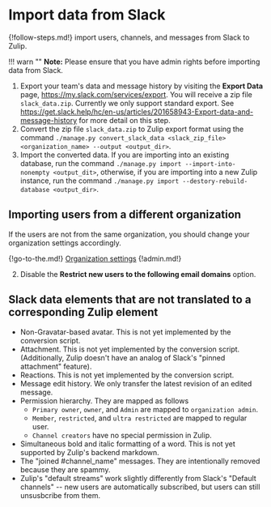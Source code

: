 # Import data from Slack

{!follow-steps.md!} import users, channels, and messages from Slack to Zulip.

!!! warn ""
    **Note:** Please ensure that you have admin rights before importing data from Slack.

1. Export your team's data and message history by visiting the **Export Data**
   page, https://my.slack.com/services/export. You will receive a zip file
   `slack_data.zip`. Currently we only support standard export. See
   https://get.slack.help/hc/en-us/articles/201658943-Export-data-and-message-history
   for more detail on this step.
2. Convert the zip file `slack_data.zip` to Zulip export format using the
   command `./manage.py convert_slack_data <slack_zip_file> <organization_name> --output <output_dir>`.
3. Import the converted data. If you are importing into an existing database,
   run the command `./manage.py import --import-into-nonempty <output_dit>`,
   otherwise, if you are importing into a new Zulip instance, run the command
   `./manage.py import --destory-rebuild-database <output_dir>`.

## Importing users from a different organization

If the users are not from the same organization, you should change your organization settings accordingly.

{!go-to-the.md!} [Organization settings](/#administration/organization-settings)
{!admin.md!}

2. Disable the **Restrict new users to the following email domains** option.

## Slack data elements that are not translated to a corresponding Zulip element

- Non-Gravatar-based avatar. This is not yet implemented by the conversion script.
- Attachment. This is not yet implemented by the conversion script.
  (Additionally, Zulip doesn't have an analog of Slack's "pinned
  attachment" feature).
- Reactions. This is not yet implemented by the conversion script.
- Message edit history. We only transfer the latest revision of an edited message.
- Permission hierarchy. They are mapped as follows
  * `Primary owner`, `owner`, and `Admin` are mapped to `organization admin`.
  * `Member`, `restricted`, and `ultra restricted` are mapped to regular user.
  * `Channel creators` have no special permission in Zulip.
- Simultaneous bold and italic formatting of a word. This is not yet supported
  by Zulip's backend markdown.
- The "joined #channel_name" messages. They are intentionally removed because
  they are spammy.
- Zulip's "default streams" work slightly differently from Slack's
  "Default channels" -- new users are automatically subscribed, but
  users can still unsusbcribe from them.
